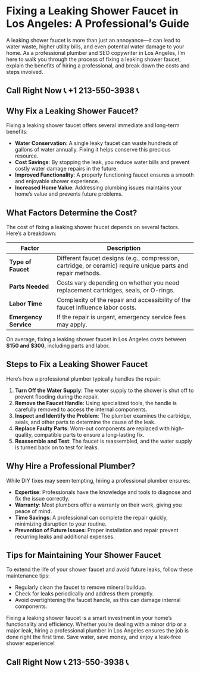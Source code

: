 # Fixing a Leaking Shower Faucet in Los Angeles: A Professional’s Guide  

A leaking shower faucet is more than just an annoyance—it can lead to water waste, higher utility bills, and even potential water damage to your home. As a professional plumber and SEO copywriter in Los Angeles, I’m here to walk you through the process of fixing a leaking shower faucet, explain the benefits of hiring a professional, and break down the costs and steps involved.  

## Call Right Now 📞 +1 213-550-3938 📞

## Why Fix a Leaking Shower Faucet?  

Fixing a leaking shower faucet offers several immediate and long-term benefits:  
- **Water Conservation**: A single leaky faucet can waste hundreds of gallons of water annually. Fixing it helps conserve this precious resource.  
- **Cost Savings**: By stopping the leak, you reduce water bills and prevent costly water damage repairs in the future.  
- **Improved Functionality**: A properly functioning faucet ensures a smooth and enjoyable shower experience.  
- **Increased Home Value**: Addressing plumbing issues maintains your home’s value and prevents future problems.  

## What Factors Determine the Cost?  

The cost of fixing a leaking shower faucet depends on several factors. Here’s a breakdown:  

| **Factor**              | **Description**                                                                 |  
|--------------------------|---------------------------------------------------------------------------------|  
| **Type of Faucet**       | Different faucet designs (e.g., compression, cartridge, or ceramic) require unique parts and repair methods. |  
| **Parts Needed**         | Costs vary depending on whether you need replacement cartridges, seals, or O-rings. |  
| **Labor Time**           | Complexity of the repair and accessibility of the faucet influence labor costs. |  
| **Emergency Service**    | If the repair is urgent, emergency service fees may apply.                     |  

On average, fixing a leaking shower faucet in Los Angeles costs between **$150 and $300**, including parts and labor.  

## Steps to Fix a Leaking Shower Faucet  

Here’s how a professional plumber typically handles the repair:  

1. **Turn Off the Water Supply**: The water supply to the shower is shut off to prevent flooding during the repair.  
2. **Remove the Faucet Handle**: Using specialized tools, the handle is carefully removed to access the internal components.  
3. **Inspect and Identify the Problem**: The plumber examines the cartridge, seals, and other parts to determine the cause of the leak.  
4. **Replace Faulty Parts**: Worn-out components are replaced with high-quality, compatible parts to ensure a long-lasting fix.  
5. **Reassemble and Test**: The faucet is reassembled, and the water supply is turned back on to test for leaks.  

## Why Hire a Professional Plumber?  

While DIY fixes may seem tempting, hiring a professional plumber ensures:  
- **Expertise**: Professionals have the knowledge and tools to diagnose and fix the issue correctly.  
- **Warranty**: Most plumbers offer a warranty on their work, giving you peace of mind.  
- **Time Savings**: A professional can complete the repair quickly, minimizing disruption to your routine.  
- **Prevention of Future Issues**: Proper installation and repair prevent recurring leaks and additional expenses.  

## Tips for Maintaining Your Shower Faucet  

To extend the life of your shower faucet and avoid future leaks, follow these maintenance tips:  
- Regularly clean the faucet to remove mineral buildup.  
- Check for leaks periodically and address them promptly.  
- Avoid overtightening the faucet handle, as this can damage internal components.  

Fixing a leaking shower faucet is a smart investment in your home’s functionality and efficiency. Whether you’re dealing with a minor drip or a major leak, hiring a professional plumber in Los Angeles ensures the job is done right the first time. Save water, save money, and enjoy a leak-free shower experience!
## Call Right Now 📞 213-550-3938 📞